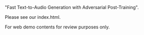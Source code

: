 "Fast Text-to-Audio Generation with Adversarial Post-Training".

Please see our index.html. 

For web demo contents for review purposes only.
